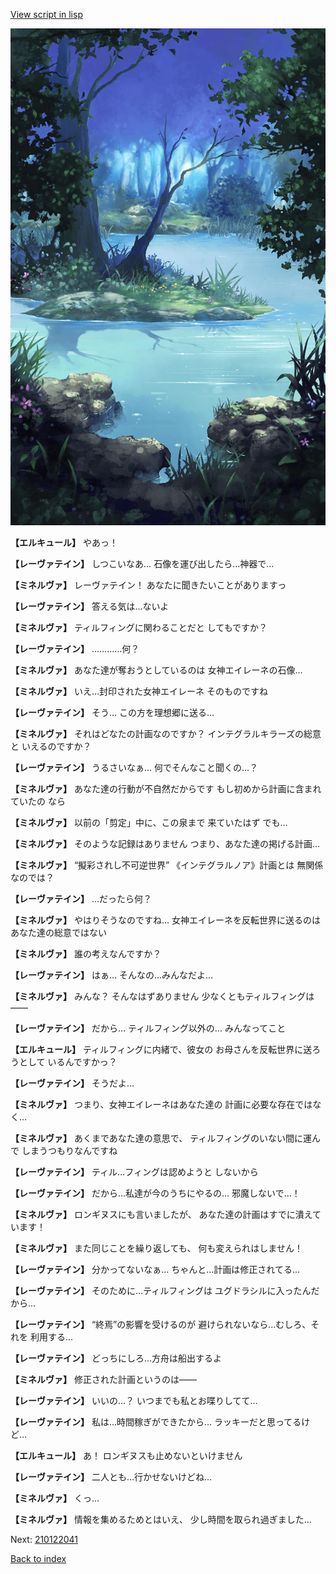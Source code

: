 [View script in lisp](../scripts/210122033.txt)

![fountain.png](../images/backgrounds/fountain.png)

**【エルキュール】**
やあっ！

**【レーヴァテイン】**
しつこいなあ…
石像を運び出したら…神器で…

**【ミネルヴァ】**
レーヴァテイン！
あなたに聞きたいことがありますっ

**【レーヴァテイン】**
答える気は…ないよ

**【ミネルヴァ】**
ティルフィングに関わることだと
してもですか？

**【レーヴァテイン】**
…………何？

**【ミネルヴァ】**
あなた達が奪おうとしているのは
女神エイレーネの石像…

**【ミネルヴァ】**
いえ…封印された女神エイレーネ
そのものですね

**【レーヴァテイン】**
そう…
この方を理想郷に送る…

**【ミネルヴァ】**
それはどなたの計画なのですか？
インテグラルキラーズの総意と
いえるのですか？

**【レーヴァテイン】**
うるさいなぁ…
何でそんなこと聞くの…？

**【ミネルヴァ】**
あなた達の行動が不自然だからです
もし初めから計画に含まれていたの
なら

**【ミネルヴァ】**
以前の「剪定」中に、この泉まで
来ていたはず
でも…

**【ミネルヴァ】**
そのような記録はありません
つまり、あなた達の掲げる計画…

**【ミネルヴァ】**
“擬彩されし不可逆世界”
《インテグラルノア》計画とは
無関係なのでは？

**【レーヴァテイン】**
…だったら何？

**【ミネルヴァ】**
やはりそうなのですね…
女神エイレーネを反転世界に送るのは
あなた達の総意ではない

**【ミネルヴァ】**
誰の考えなんですか？

**【レーヴァテイン】**
はぁ…
そんなの…みんなだよ…

**【ミネルヴァ】**
みんな？
そんなはずありません
少なくともティルフィングは――

**【レーヴァテイン】**
だから…
ティルフィング以外の…
みんなってこと

**【エルキュール】**
ティルフィングに内緒で、彼女の
お母さんを反転世界に送ろうとして
いるんですかっ？

**【レーヴァテイン】**
そうだよ…

**【ミネルヴァ】**
つまり、女神エイレーネはあなた達の
計画に必要な存在ではなく…

**【ミネルヴァ】**
あくまであなた達の意思で、
ティルフィングのいない間に運んで
しまうつもりなんですね

**【レーヴァテイン】**
ティル…フィングは認めようと
しないから

**【レーヴァテイン】**
だから…私達が今のうちにやるの…
邪魔しないで…！

**【ミネルヴァ】**
ロンギヌスにも言いましたが、
あなた達の計画はすでに潰えて
います！

**【ミネルヴァ】**
また同じことを繰り返しても、
何も変えられはしません！

**【レーヴァテイン】**
分かってないなぁ…
ちゃんと…計画は修正されてる…

**【レーヴァテイン】**
そのために…ティルフィングは
ユグドラシルに入ったんだから…

**【レーヴァテイン】**
“終焉”の影響を受けるのが
避けられないなら…むしろ、それを
利用する…

**【レーヴァテイン】**
どっちにしろ…方舟は船出するよ

**【ミネルヴァ】**
修正された計画というのは――

**【レーヴァテイン】**
いいの…？
いつまでも私とお喋りしてて…

**【レーヴァテイン】**
私は…時間稼ぎができたから…
ラッキーだと思ってるけど…

**【エルキュール】**
あ！
ロンギヌスも止めないといけません

**【レーヴァテイン】**
二人とも…行かせないけどね…

**【ミネルヴァ】**
くっ…

**【ミネルヴァ】**
情報を集めるためとはいえ、
少し時間を取られ過ぎました…

Next: [210122041](210122041.md)

[Back to index](index.md)
